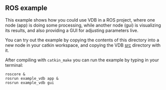 ## ROS example

This example shows how you could use VDB in a ROS project, where one node (app) is doing some processing, while another node (gui) is visualizing its results, and also providing a GUI for adjusting parameters live.

You can try out the example by copying the contents of this directory into a new node in your catkin workspace, and copying the VDB [src](../src) directory with it.

After compiling with ```catkin_make``` you can run the example by typing in your terminal:

```
roscore &
rosrun example_vdb app &
rosrun example_vdb gui
```
